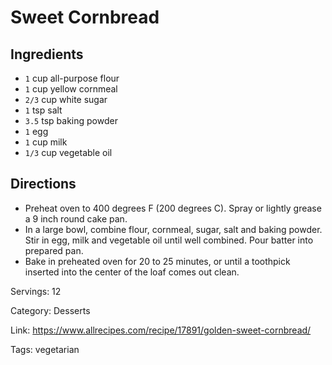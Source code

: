 # Sweet Cornbread

## Ingredients

- `1` cup all-purpose flour
- `1` cup yellow cornmeal
- `2/3` cup white sugar
- `1` tsp salt
- `3.5` tsp baking powder
- `1` egg
- `1` cup milk
- `1/3` cup vegetable oil

## Directions

- Preheat oven to 400 degrees F (200 degrees C). Spray or lightly grease a 9 inch round cake pan.
- In a large bowl, combine flour, cornmeal, sugar, salt and baking powder. Stir in egg, milk and vegetable oil until well combined. Pour batter into prepared pan.
- Bake in preheated oven for 20 to 25 minutes, or until a toothpick inserted into the center of the loaf comes out clean.

Servings: 12

Category: Desserts

Link: https://www.allrecipes.com/recipe/17891/golden-sweet-cornbread/

Tags: vegetarian

